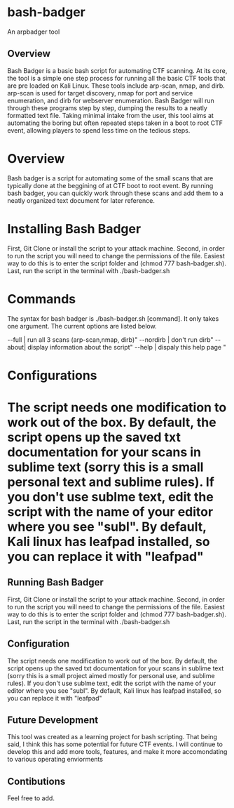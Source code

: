 # bash-badger
An arpbadger tool 

## Overview 
Bash Badger is a basic bash script for automating CTF scanning. At its core, the tool is a simple one step process for running all the basic CTF tools that are pre loaded on Kali Linux. These tools include arp-scan, nmap, and dirb. arp-scan is used for target discovery, nmap for port and service enumeration, and dirb for webserver enumeration. Bash Badger will run through these programs step by step, dumping the results to a neatly formatted text file. Taking minimal intake from the user, this tool aims at automating the boring but often repeated steps taken in a boot to root CTF event, allowing players to spend less time on the tedious steps. 

# Overview 
Bash badger is a script for automating some of the small scans that are typically done at the beggining of at CTF boot to root event. By running bash badger, you can quickly work through these scans and add them to a neatly organized text document for later reference.

# Installing Bash Badger
First, Git Clone or install the script to your attack machine. Second, in order to run the script you will need to change the permissions of the file. Easiest way to do this is to enter the script folder and (chmod 777 bash-badger.sh). Last, run the script in the terminal with ./bash-badger.sh 

# Commands 
The syntax for bash badger is ./bash-badger.sh [command]. It only takes one argument. The current options are listed below.

--full | run all 3 scans (arp-scan,nmap, dirb)"
--nordirb | don't run dirb"
--about| display information about the script"
--help | dispaly this help page "

# Configurations 
The script needs one modification to work out of the box. By default, the script opens up the saved txt documentation for your scans in sublime text (sorry this is a small personal text and sublime rules). If you don't use sublme text, edit the script with the name of your editor where you see "subl". By default, Kali linux has leafpad installed, so you can replace it with "leafpad"
=======
## Running Bash Badger
First, Git Clone or install the script to your attack machine. Second, in order to run the script you will need to change the permissions of the file. Easiest way to do this is to enter the script folder and (chmod 777 bash-badger.sh). Last, run the script in the terminal with ./bash-badger.sh 

## Configuration
The script needs one modification to work out of the box. By default, the script opens up the saved txt documentation for your scans in sublime text (sorry this is a small project aimed mostly for personal use, and sublime rules). If you don't use sublme text, edit the script with the name of your editor where you see "subl". By default, Kali linux has leafpad installed, so you can replace it with "leafpad"

## Future Development 
This tool was created as a learning project for bash scripting. That being said, I think this has some potential for future CTF events. I will continue to develop this and add more tools, features, and make it more accomondating to various operating enviorments

## Contibutions 
Feel free to add. 
